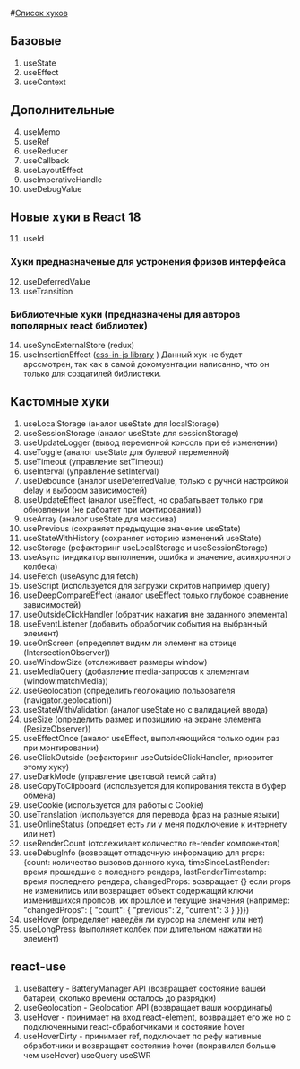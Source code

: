 #[Список хуков](https://reactjs.org/docs/hooks-reference.html)

## Базовые
1. useState
2. useEffect
3. useContext

## Дополнительные
4. useMemo
5. useRef
6. useReducer
7. useCallback
8. useLayoutEffect
9. useImperativeHandle
10. useDebugValue

## Новые хуки в React 18
11. useId
### Хуки предназначеные для устронения фризов интерфейса
12. useDeferredValue
13. useTransition

### Библиотечные хуки (предназначены для авторов пополярных react библиотек)
14. useSyncExternalStore (redux)
15. useInsertionEffect ([css-in-js library](https://github.com/andreipfeiffer/css-in-js) ) Данный хук не будет арссмотрен, так как в самой докомуентации написанно, что он только для создатилей библиотеки.

## Кастомные хуки
1. useLocalStorage (аналог useState для localStorage)
2. useSessionStorage (аналог useState для sessionStorage)
3. useUpdateLogger (вывод переменной консоль при её изменении)
4. useToggle (аналог useState для булевой переменной)
5. useTimeout (управление setTimeout)
6. useInterval (управление setInterval)
7. useDebounce (аналог useDeferredValue, только с ручной настройкой delay и выбором зависимостей)
8. useUpdateEffect (аналог useEffect, но срабатывает только при обновлении (не рабоатет при монтировании))
9. useArray (аналог useState для массива)
10. usePrevious (сохраняет предыдущие значение useState)
11. useStateWithHistory (сохраняет историю изменений useState)
12. useStorage (рефакторинг useLocalStorage и useSessionStorage)
13. useAsync (индикатор выполнения, ошибка и значение, асинхронного колбека)
14. useFetch (useAsync для fetch)
15. useScript (используется для загрузки скритов например jquery)
16. useDeepCompareEffect (аналог useEffect только глубокое сравнение зависимостей)
17. useOutsideClickHandler (обратчик нажатия вне заданного элемента)
18. useEventListener (добавить обработчик события на выбранный элемент)
19. useOnScreen (определяет видим ли элемент на стрице (IntersectionObserver))
20. useWindowSize (отслеживает размеры window)
21. useMediaQuery (добавление media-запросов к элементам (window.matchMedia))
22. useGeolocation (определить геолокацию пользователя (navigator.geolocation))
23. useStateWithValidation (аналог useState но с валидацией ввода)
24. useSize (определить размер и позициию на экране элемента (ResizeObserver))
25. useEffectOnce (аналог useEffect, выполняющийся только один раз при монтировании)
26. useClickOutside (рефакторинг useOutsideClickHandler, приоритет этому хуку)
27. useDarkMode (управление цветовой темой сайта)
28. useCopyToClipboard (используется для копирования текста в буфер обмена)
29. useCookie (используется для работы с Cookie)
30. useTranslation (используется для перевода фраз на разные языки)
31. useOnlineStatus (опредяет есть ли у меня подключение к интернету или нет)
32. useRenderCount (отслеживает количество re-render компонентов)
33. useDebugInfo (возвращет отладочную информацию для props: {count: количество вызовов данного хука, timeSinceLastRender: время прошедшие с поледнего рендера, lastRenderTimestamp: время последнего рендера, changedProps: возвращает {} если props не изменились или возвращает объект содержащий ключи изменившихся пропсов, их прошлое и текущие значения (например: "changedProps": { "count": { "previous": 2, "current": 3 } })})
34. useHover (определяет наведён ли курсор на элемент или нет)
35. useLongPress (выполняет колбек при длительном нажатии на элемент)

## react-use
1. useBattery - BatteryManager API (возвращает состояние вашей батареи, сколько времени осталось до разрядки)
2. useGeolocation - Geolocation API (возвращает ваши координаты)
3. useHover - принимает на вход react-element, возвращает его же но с подключенными react-обработчиками и состояние hover
4. useHoverDirty - принимает ref, подключает по рефу нативные обработчики и возвращает состояние hover (понравился больше чем useHover)
useQuery
useSWR
